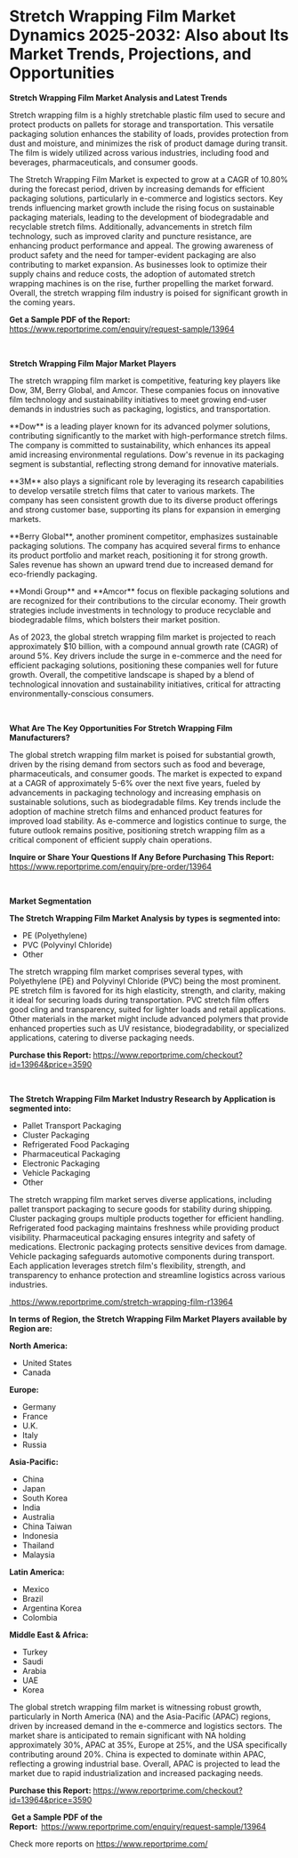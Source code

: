 <p><h1>Stretch Wrapping Film Market Dynamics 2025-2032: Also about Its Market Trends, Projections, and Opportunities</h1></p><p><strong>Stretch Wrapping Film Market Analysis and Latest Trends</strong></p>
<p><p>Stretch wrapping film is a highly stretchable plastic film used to secure and protect products on pallets for storage and transportation. This versatile packaging solution enhances the stability of loads, provides protection from dust and moisture, and minimizes the risk of product damage during transit. The film is widely utilized across various industries, including food and beverages, pharmaceuticals, and consumer goods.</p><p>The Stretch Wrapping Film Market is expected to grow at a CAGR of 10.80% during the forecast period, driven by increasing demands for efficient packaging solutions, particularly in e-commerce and logistics sectors. Key trends influencing market growth include the rising focus on sustainable packaging materials, leading to the development of biodegradable and recyclable stretch films. Additionally, advancements in stretch film technology, such as improved clarity and puncture resistance, are enhancing product performance and appeal. The growing awareness of product safety and the need for tamper-evident packaging are also contributing to market expansion. As businesses look to optimize their supply chains and reduce costs, the adoption of automated stretch wrapping machines is on the rise, further propelling the market forward. Overall, the stretch wrapping film industry is poised for significant growth in the coming years.</p></p>
<p><strong>Get a Sample PDF of the Report:&nbsp;</strong> <a href="https://www.reportprime.com/enquiry/request-sample/13964?utm_campaign=3048&utm_medium=2&utm_source=Github&utm_content=ia&utm_term=20032025&utm_id=stretch-wrapping-film">https://www.reportprime.com/enquiry/request-sample/13964</a></p>
<p>&nbsp;</p>
<p><strong>Stretch Wrapping Film Major Market Players</strong></p>
<p><p>The stretch wrapping film market is competitive, featuring key players like Dow, 3M, Berry Global, and Amcor. These companies focus on innovative film technology and sustainability initiatives to meet growing end-user demands in industries such as packaging, logistics, and transportation.</p><p>**Dow** is a leading player known for its advanced polymer solutions, contributing significantly to the market with high-performance stretch films. The company is committed to sustainability, which enhances its appeal amid increasing environmental regulations. Dow's revenue in its packaging segment is substantial, reflecting strong demand for innovative materials.</p><p>**3M** also plays a significant role by leveraging its research capabilities to develop versatile stretch films that cater to various markets. The company has seen consistent growth due to its diverse product offerings and strong customer base, supporting its plans for expansion in emerging markets.</p><p>**Berry Global**, another prominent competitor, emphasizes sustainable packaging solutions. The company has acquired several firms to enhance its product portfolio and market reach, positioning it for strong growth. Sales revenue has shown an upward trend due to increased demand for eco-friendly packaging.</p><p>**Mondi Group** and **Amcor** focus on flexible packaging solutions and are recognized for their contributions to the circular economy. Their growth strategies include investments in technology to produce recyclable and biodegradable films, which bolsters their market position.</p><p>As of 2023, the global stretch wrapping film market is projected to reach approximately $10 billion, with a compound annual growth rate (CAGR) of around 5%. Key drivers include the surge in e-commerce and the need for efficient packaging solutions, positioning these companies well for future growth. Overall, the competitive landscape is shaped by a blend of technological innovation and sustainability initiatives, critical for attracting environmentally-conscious consumers.</p></p>
<p>&nbsp;</p>
<p><strong>What Are The Key Opportunities For Stretch Wrapping Film Manufacturers?</strong></p>
<p><p>The global stretch wrapping film market is poised for substantial growth, driven by the rising demand from sectors such as food and beverage, pharmaceuticals, and consumer goods. The market is expected to expand at a CAGR of approximately 5-6% over the next five years, fueled by advancements in packaging technology and increasing emphasis on sustainable solutions, such as biodegradable films. Key trends include the adoption of machine stretch films and enhanced product features for improved load stability. As e-commerce and logistics continue to surge, the future outlook remains positive, positioning stretch wrapping film as a critical component of efficient supply chain operations.</p></p>
<p><strong>Inquire or Share Your Questions If Any Before Purchasing This Report:</strong> <a href="https://www.reportprime.com/enquiry/pre-order/13964?utm_campaign=3048&utm_medium=2&utm_source=Github&utm_content=ia&utm_term=20032025&utm_id=stretch-wrapping-film">https://www.reportprime.com/enquiry/pre-order/13964</a></p>
<p>&nbsp;</p>
<p><strong>Market Segmentation</strong></p>
<p><strong>The Stretch Wrapping Film Market Analysis by types is segmented into:</strong></p>
<p><ul><li>PE (Polyethylene)</li><li>PVC (Polyvinyl Chloride)</li><li>Other</li></ul></p>
<p><p>The stretch wrapping film market comprises several types, with Polyethylene (PE) and Polyvinyl Chloride (PVC) being the most prominent. PE stretch film is favored for its high elasticity, strength, and clarity, making it ideal for securing loads during transportation. PVC stretch film offers good cling and transparency, suited for lighter loads and retail applications. Other materials in the market might include advanced polymers that provide enhanced properties such as UV resistance, biodegradability, or specialized applications, catering to diverse packaging needs.</p></p>
<p><strong>Purchase this Report:&nbsp;</strong><a href="https://www.reportprime.com/checkout?id=13964&price=3590&utm_campaign=3048&utm_medium=2&utm_source=Github&utm_content=ia&utm_term=20032025&utm_id=stretch-wrapping-film">https://www.reportprime.com/checkout?id=13964&price=3590</a></p>
<p>&nbsp;</p>
<p><strong>The Stretch Wrapping Film Market Industry Research by Application is segmented into:</strong></p>
<p><ul><li>Pallet Transport Packaging</li><li>Cluster Packaging</li><li>Refrigerated Food Packaging</li><li>Pharmaceutical Packaging</li><li>Electronic Packaging</li><li>Vehicle Packaging</li><li>Other</li></ul></p>
<p><p>The stretch wrapping film market serves diverse applications, including pallet transport packaging to secure goods for stability during shipping. Cluster packaging groups multiple products together for efficient handling. Refrigerated food packaging maintains freshness while providing product visibility. Pharmaceutical packaging ensures integrity and safety of medications. Electronic packaging protects sensitive devices from damage. Vehicle packaging safeguards automotive components during transport. Each application leverages stretch film's flexibility, strength, and transparency to enhance protection and streamline logistics across various industries.</p></p>
<p><a href="https://www.reportprime.com/stretch-wrapping-film-r13964?utm_campaign=3048&utm_medium=2&utm_source=Github&utm_content=ia&utm_term=20032025&utm_id=stretch-wrapping-film">&nbsp;https://www.reportprime.com/stretch-wrapping-film-r13964</a></p>
<p><strong>In terms of Region, the Stretch Wrapping Film Market Players available by Region are:</strong></p>
<p>
    <p> <strong> North America: </strong>
        <ul>
            <li>United States</li>
            <li>Canada</li>
        </ul>
        </p> 
    <p> <strong> Europe: </strong>
        <ul>
            <li>Germany</li>
            <li>France</li>
            <li>U.K.</li>
            <li>Italy</li>
            <li>Russia</li>
        </ul>
        </p> 
    <p> <strong> Asia-Pacific: </strong>
        <ul>
            <li>China</li>
            <li>Japan</li>
            <li>South Korea</li>
            <li>India</li>
            <li>Australia</li>
            <li>China Taiwan</li>
            <li>Indonesia</li>
            <li>Thailand</li>
            <li>Malaysia</li>
        </ul>
        </p> 
    <p> <strong> Latin America: </strong>
        <ul>
            <li>Mexico</li>
            <li>Brazil</li>
            <li>Argentina Korea</li>
            <li>Colombia</li>
        </ul>
        </p> 
    <p> <strong> Middle East & Africa: </strong>
        <ul>
            <li>Turkey</li>
            <li>Saudi</li>
            <li>Arabia</li>
            <li>UAE</li>
            <li>Korea</li>
        </ul>
    </p>
    </p>
<p><p>The global stretch wrapping film market is witnessing robust growth, particularly in North America (NA) and the Asia-Pacific (APAC) regions, driven by increased demand in the e-commerce and logistics sectors. The market share is anticipated to remain significant with NA holding approximately 30%, APAC at 35%, Europe at 25%, and the USA specifically contributing around 20%. China is expected to dominate within APAC, reflecting a growing industrial base. Overall, APAC is projected to lead the market due to rapid industrialization and increased packaging needs.</p></p>
<p><strong>Purchase this Report: </strong><a href="https://www.reportprime.com/checkout?id=13964&price=3590&utm_campaign=3048&utm_medium=2&utm_source=Github&utm_content=ia&utm_term=20032025&utm_id=stretch-wrapping-film">https://www.reportprime.com/checkout?id=13964&price=3590</a></p>
<p>&nbsp;<strong>Get a Sample PDF of the Report:&nbsp;&nbsp;</strong><a href="https://www.reportprime.com/enquiry/request-sample/13964?utm_campaign=3048&utm_medium=2&utm_source=Github&utm_content=ia&utm_term=20032025&utm_id=stretch-wrapping-film">https://www.reportprime.com/enquiry/request-sample/13964</a></p>
<p><strong></strong></p>
<p>Check more reports on <a href="https://www.reportprime.com/?utm_campaign=3048&utm_medium=2&utm_source=Github&utm_content=ia&utm_term=20032025&utm_id=stretch-wrapping-film">https://www.reportprime.com/</a></p>